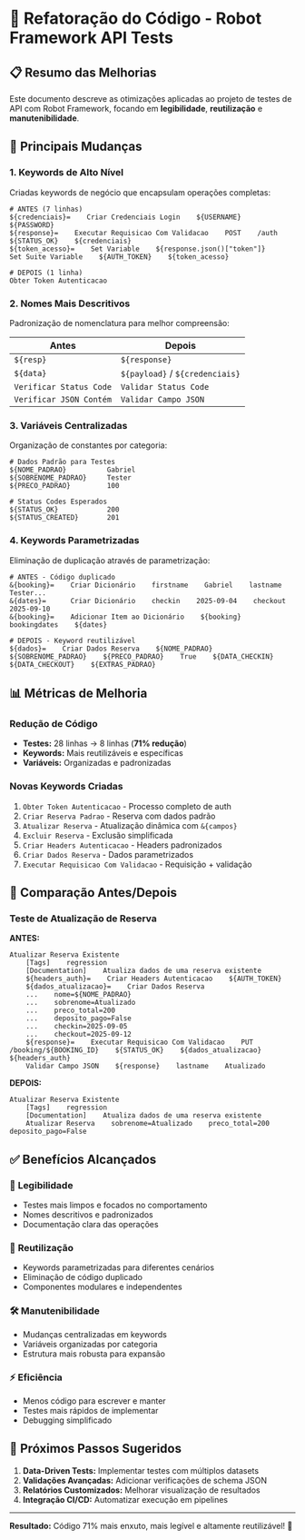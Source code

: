 # 🔧 Refatoração do Código - Robot Framework API Tests

## 📋 Resumo das Melhorias

Este documento descreve as otimizações aplicadas ao projeto de testes de API com Robot Framework, focando em **legibilidade**, **reutilização** e **manutenibilidade**.

## 🎯 Principais Mudanças

### 1. **Keywords de Alto Nível** 
Criadas keywords de negócio que encapsulam operações completas:

```robot
# ANTES (7 linhas)
${credenciais}=    Criar Credenciais Login    ${USERNAME}    ${PASSWORD}
${response}=    Executar Requisicao Com Validacao    POST    /auth    ${STATUS_OK}    ${credenciais}
${token_acesso}=    Set Variable    ${response.json()["token"]}
Set Suite Variable    ${AUTH_TOKEN}    ${token_acesso}

# DEPOIS (1 linha)
Obter Token Autenticacao
```

### 2. **Nomes Mais Descritivos**
Padronização de nomenclatura para melhor compreensão:

| Antes | Depois |
|-------|--------|
| `${resp}` | `${response}` |
| `${data}` | `${payload}` / `${credenciais}` |
| `Verificar Status Code` | `Validar Status Code` |
| `Verificar JSON Contém` | `Validar Campo JSON` |

### 3. **Variáveis Centralizadas**
Organização de constantes por categoria:

```robot
# Dados Padrão para Testes
${NOME_PADRAO}          Gabriel
${SOBRENOME_PADRAO}     Tester
${PRECO_PADRAO}         100

# Status Codes Esperados
${STATUS_OK}            200
${STATUS_CREATED}       201
```

### 4. **Keywords Parametrizadas**
Eliminação de duplicação através de parametrização:

```robot
# ANTES - Código duplicado
&{booking}=    Criar Dicionário    firstname    Gabriel    lastname    Tester...
&{dates}=      Criar Dicionário    checkin    2025-09-04    checkout    2025-09-10
&{booking}=    Adicionar Item ao Dicionário    ${booking}    bookingdates    ${dates}

# DEPOIS - Keyword reutilizável
${dados}=    Criar Dados Reserva    ${NOME_PADRAO}    ${SOBRENOME_PADRAO}    ${PRECO_PADRAO}    True    ${DATA_CHECKIN}    ${DATA_CHECKOUT}    ${EXTRAS_PADRAO}
```

## 📊 Métricas de Melhoria

### Redução de Código
- **Testes:** 28 linhas → 8 linhas (**71% redução**)
- **Keywords:** Mais reutilizáveis e específicas
- **Variáveis:** Organizadas e padronizadas

### Novas Keywords Criadas
1. `Obter Token Autenticacao` - Processo completo de auth
2. `Criar Reserva Padrao` - Reserva com dados padrão
3. `Atualizar Reserva` - Atualização dinâmica com `&{campos}`
4. `Excluir Reserva` - Exclusão simplificada
5. `Criar Headers Autenticacao` - Headers padronizados
6. `Criar Dados Reserva` - Dados parametrizados
7. `Executar Requisicao Com Validacao` - Requisição + validação

## 🔄 Comparação Antes/Depois

### Teste de Atualização de Reserva

**ANTES:**
```robot
Atualizar Reserva Existente
    [Tags]    regression
    [Documentation]    Atualiza dados de uma reserva existente
    ${headers_auth}=    Criar Headers Autenticacao    ${AUTH_TOKEN}
    ${dados_atualizacao}=    Criar Dados Reserva
    ...    nome=${NOME_PADRAO}
    ...    sobrenome=Atualizado
    ...    preco_total=200
    ...    deposito_pago=False
    ...    checkin=2025-09-05
    ...    checkout=2025-09-12
    ${response}=    Executar Requisicao Com Validacao    PUT    /booking/${BOOKING_ID}    ${STATUS_OK}    ${dados_atualizacao}    ${headers_auth}
    Validar Campo JSON    ${response}    lastname    Atualizado
```

**DEPOIS:**
```robot
Atualizar Reserva Existente
    [Tags]    regression
    [Documentation]    Atualiza dados de uma reserva existente
    Atualizar Reserva    sobrenome=Atualizado    preco_total=200    deposito_pago=False
```

## ✅ Benefícios Alcançados

### 🎯 **Legibilidade**
- Testes mais limpos e focados no comportamento
- Nomes descritivos e padronizados
- Documentação clara das operações

### 🔄 **Reutilização**
- Keywords parametrizadas para diferentes cenários
- Eliminação de código duplicado
- Componentes modulares e independentes

### 🛠️ **Manutenibilidade**
- Mudanças centralizadas em keywords
- Variáveis organizadas por categoria
- Estrutura mais robusta para expansão

### ⚡ **Eficiência**
- Menos código para escrever e manter
- Testes mais rápidos de implementar
- Debugging simplificado

## 🚀 Próximos Passos Sugeridos

1. **Data-Driven Tests:** Implementar testes com múltiplos datasets
2. **Validações Avançadas:** Adicionar verificações de schema JSON
3. **Relatórios Customizados:** Melhorar visualização de resultados
4. **Integração CI/CD:** Automatizar execução em pipelines

---

**Resultado:** Código 71% mais enxuto, mais legível e altamente reutilizável! 🎉